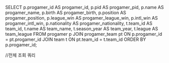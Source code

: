 SELECT
p.progamer_id AS progamer_id,
p.pid AS progamer_pid,
p.name AS progamer_name,
p.birth AS progamer_birth,
p.position AS progamer_position,
p.league_win AS progamer_league_win,
p.intl_win AS progamer_intl_win,
p.nationality AS progamer_nationality,
t.team_id AS team_id,
t.name AS team_name,
t.season_year AS team_year,
t.league AS team_league
FROM
progamer p
JOIN
progamer_team pt ON p.progamer_id = pt.progamer_id
JOIN
team t ON pt.team_id = t.team_id
ORDER BY
p.progamer_id;

//전체 조회 쿼리
